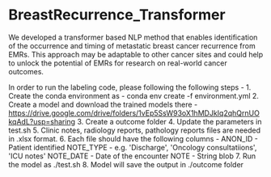 # BreastRecurrence_Transformer
We developed a transformer based NLP method that enables identification of the occurrence and timing of metastatic breast cancer recurrence from EMRs. This approach may be adaptable to other cancer sites and could help to unlock the potential of EMRs for research on real-world cancer outcomes.

In order to run the labeling code, please following the following steps -
	1. Create the conda environment as - conda env create -f environment.yml
	2. Create a model and download the trained models there - https://drive.google.com/drive/folders/1vEp5SsW93oX1hMDJkIq2qhQrnUOkqAdL?usp=sharing
	3. Create a outcome folder
	4. Update the parameters in test.sh
	5. Clinic notes, radiology reports, pathology reports files are needed in .xlsx format.
	6. Each file should have the following columns - ANON_ID - Patient identified NOTE_TYPE - e.g. 'Discharge', 'Oncology consultatiions', 'ICU notes' NOTE_DATE - Date of the encounter NOTE - String blob
	7. Run the model as ./test.sh
	8. Model will save the output in ./outcome folder



